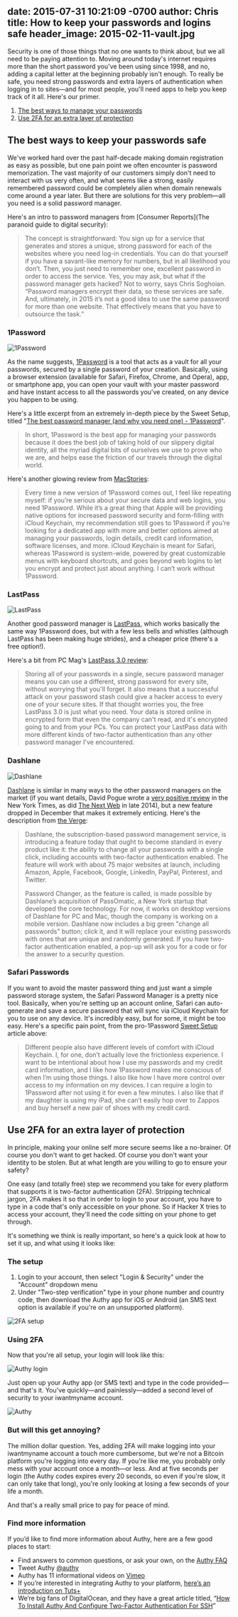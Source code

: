 date: 2015-07-31 10:21:09 -0700
author: Chris
title: How to keep your passwords and logins safe
header_image: 2015-02-11-vault.jpg
----

<!-- excerpt -->

Security is one of those things that no one wants to think about, but we all need to be paying attention to. Moving around today's internet requires more than the short password you've been using since 1998, and no, adding a capital letter at the beginning probably isn't enough. To really be safe, you need strong passwords and extra layers of authentication when logging in to sites—and for most people, you'll need apps to help you keep track of it all. Here's our primer.

<!-- /excerpt -->

1. [The best ways to manage your passwords](#section-1)
2. [Use 2FA for an extra layer of protection](#section-2)

<h2 id="section-1">The best ways to keep your passwords safe</h2>

We've worked hard over the past half-decade making domain registration as easy as possible, but one pain point we often encounter is password memorization. The vast majority of our customers simply don't need to interact with us very often, and what seems like a strong, easily remembered password could be completely alien when domain renewals come around a year later. But there are solutions for this very problem—all you need is a solid password manager.

Here's an intro to password managers from [Consumer Reports](The paranoid guide to digital security):

> The concept is straightforward: You sign up for a service that generates and stores a unique, strong password for each of the websites where you need log-in credentials. You can do that yourself if you have a savant-like memory for numbers, but in all likelihood you don’t. Then, you just need to remember one, excellent password in order to access the service. Yes, you may ask, but what if the password manager gets hacked? Not to worry, says Chris Soghoian. “Password managers encrypt their data, so these services are safe. And, ultimately, in 2015 it’s not a good idea to use the same password for more than one website. That effectively means that you have to outsource the task.” 

### 1Password

![1Password](/media/2015-02-11-one-password.png)

As the name suggests, [1Password](https://agilebits.com/onepassword) is a tool that acts as a vault for all your passwords, secured by a single password of your creation. Basically, using a browser extension (available for Safari, Firefox, Chrome, and Opera), app, or smartphone app, you can open your vault with your master password and have instant access to all the passwords you've created, on any device you happen to be using.

Here's a little excerpt from an extremely in-depth piece by the Sweet Setup, titled "[The best password manager (and why you need one) - 1Password](http://thesweetsetup.com/apps/best-password-manager-and-why-you-need-one/)".

> In short, 1Password is the best app for managing your passwords because it does the best job of taking hold of our slippery digital identity, all the myriad digital bits of ourselves we use to prove who we are, and helps ease the friction of our travels through the digital world.

Here's another glowing review from [MacStories](http://www.macstories.net/reviews/1password-4-for-mac-review/):

> Every time a new version of 1Password comes out, I feel like repeating myself: if you’re serious about your secure data and web logins, you need 1Password. While it’s a great thing that Apple will be providing native options for increased password security and form-filling with iCloud Keychain, my recommendation still goes to 1Password if you’re looking for a dedicated app with more and better options aimed at managing your passwords, login details, credit card information, software licenses, and more. iCloud Keychain is meant for Safari, whereas 1Password is system-wide, powered by great customizable menus with keyboard shortcuts, and goes beyond web logins to let you encrypt and protect just about anything. I can’t work without 1Password.

### LastPass

![LastPass](/media/2015-02-11-lastpass.jpg)

Another good password manager is [LastPass](https://lastpass.com), which works basically the same way 1Password does, but with a few less bells and whistles (although LastPass has been making huge strides), and a cheaper price (there's a free option!).

Here's a bit from PC Mag's [LastPass 3.0 review](http://www.pcmag.com/article2/0,2817,2426798,00.asp):

> Storing all of your passwords in a single, secure password manager means you can use a different, strong password for every site, without worrying that you'll forget. It also means that a successful attack on your password stash could give a hacker access to every one of your secure sites. If that thought worries you, the free LastPass 3.0 is just what you need. Your data is stored online in encrypted form that even the company can't read, and it's encrypted going to and from your PCs. You can protect your LastPass data with more different kinds of two-factor authentication than any other password manager I've encountered.

### Dashlane

![Dashlane](/media/2015-02-11-dashlane.png)

[Dashlane](https://www.dashlane.com) is similar in many ways to the other password managers on the market (if you want details, David Pogue wrote a [very positive review](http://www.nytimes.com/2013/06/06/technology/personaltech/too-many-passwords-and-no-way-to-remember-them-until-now.html) in the New York Times, as did [The Next Web](http://thenextweb.com/apps/2014/12/09/dashlanes-automatic-password-changer-makes-precious-accounts-less-hackable/) in late 2014), but a new feature dropped in December that makes it extremely enticing. Here's the description from [the Verge](http://www.theverge.com/2014/12/9/7357251/dashlane-can-now-change-all-your-passwords-with-a-single-click-and):
 	
> Dashlane, the subscription-based password management service, is introducing a feature today that ought to become standard in every product like it: the ability to change all your passwords with a single click, including accounts with two-factor authentication enabled. The feature will work with about 75 major websites at launch, including Amazon, Apple, Facebook, Google, LinkedIn, PayPal, Pinterest, and Twitter.
> 
> Password Changer, as the feature is called, is made possible by Dashlane’s acquisition of PassOmatic, a New York startup that developed the core technology. For now, it works on desktop versions of Dashlane for PC and Mac, though the company is working on a mobile version. Dashlane now includes a big green "change all passwords" button; click it, and it will replace your existing passwords with ones that are unique and randomly generated. If you have two-factor authentication enabled, a pop-up will ask you for a code or for the answer to a security question.

### Safari Passwords

If you want to avoid the master password thing and just want a simple password storage system, the Safari Password Manager is a pretty nice tool. Basically, when you're setting up an account online, Safari can auto-generate and save a secure password that will sync via iCloud Keychain for you to use on any device. It's incredibly easy, but for some, it might be too easy. Here's a specific pain point, from the pro-1Password [Sweet Setup](http://thesweetsetup.com/apps/best-password-manager-and-why-you-need-one/) article above:

> Different people also have different levels of comfort with iCloud Keychain. I, for one, don’t actually love the frictionless experience. I want to be intentional about how I use my passwords and my credit card information, and I like how 1Password makes me conscious of when I’m using those things. I also like how I have more control over access to my information on my devices. I can require a login to 1Password after not using it for even a few minutes. I also like that if my daughter is using my iPad, she can’t easily hop over to Zappos and buy herself a new pair of shoes with my credit card.

<h2 id="section-2">Use 2FA for an extra layer of protection</h2>

In principle, making your online self more secure seems like a no-brainer. Of course you don't want to get hacked. Of course you don't want your identity to be stolen. But at what length are you willing to go to ensure your safety?

One easy (and totally free) step we recommend you take for every platform that supports it is two-factor authentication (2FA). Stripping technical jargon, 2FA makes it so that in order to login to your account, you have to type in a code that's only accessible on your phone. So if Hacker X tries to access your account, they'll need the code sitting on your phone to get through. 

It's something we think is really important, so here's a quick look at how to set it up, and what using it looks like:

### The setup

1. Login to your account, then select "Login & Security" under the "Account" dropdown menu
2. Under "Two-step verification" type in your phone number and country code, then download the Authy app for iOS or Android (an SMS text option is available if you're on an unsupported platform).

![2FA setup](/media/2014-05-01-2fa-setup.png)

### Using 2FA

Now that you're all setup, your login will look like this:

![Authy login](/media/2014-05-01-authy-login.png)

Just open up your Authy app (or SMS text) and type in the code provided—and that's it. You've quickly—and painlessly—added a second level of security to your iwantmyname account. 

![Authy](/media/2014-05-01-2fa.png)

### But will this get annoying?

The million dollar question. Yes, adding 2FA will make logging into your iwantmyname account a touch more cumbersome, but we're not a Bitcoin platform you're logging into every day. If you're like me, you probably only mess with your account once a month—or less. And at five seconds per login (the Authy codes expires every 20 seconds, so even if you're slow, it can only take that long), you're only looking at losing a few seconds of your life a month. 

And that's a really small price to pay for peace of mind.

### Find more information

If you’d like to find more information about Authy, here are a few good places to start:

+ Find answers to common questions, or ask your own, on the [Authy FAQ](https://www.authy.com/faq)
+ Tweet Authy [@authy](https://twitter.com/Authy)
+ Authy has 11 informational videos on [Vimeo](http://vimeo.com/user13020702/videos)
+ If you’re interested in integrating Authy to your platform, [here’s an introduction on Tuts+](http://code.tutsplus.com/tutorials/two-factor-auth-using-authy--net-33402)
+ We’re big fans of DigitalOcean, and they have a great article titled, “[How To Install Authy And Configure Two-Factor Authentication For SSH](https://www.digitalocean.com/community/articles/how-to-install-authy-and-configure-two-factor-authentication-for-ssh)”
